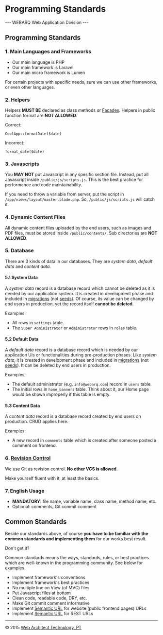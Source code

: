 # Programming Standards
--- WEBARQ Web Application Division ---

## Programming Standards

### 1. Main Languages and Frameworks
* Our main language is PHP
* Our main framework is Laravel
* Our main micro framework is Lumen

For certain projects with specific needs, sure we can use other frameworks, or even other languages.

### 2. Helpers
Helpers **MUST BE** declared as class methods or [Facades](http://laravel.com/docs/4.2/facades). Helpers in public function format are **NOT ALLOWED**.

Correct:

	CoolApp::formatDate($date)
	
Incorrect:

	format_date($date)

### 3. Javascripts

You **MAY NOT** put Javascript in any spesific section file. Instead, put all Javascript inside `/public/js/scripts.js`. This is the best practice for performance and code maintainability.

If you need to throw a variable from server, put the script in `/app/views/layout/master.blade.php`. So, `/public/js/scripts.js` will catch it.

### 4. Dynamic Content Files

All dynamic content files uploaded by the end users, such as images and PDF files, must be stored inside `/public/contents/`. Sub directories are **NOT ALLOWED**.

### 5. Database
There are 3 kinds of data in our databases. They are *system data*, *default data* and *content data*.
#### 5.1 System Data

A *system data* record is a database record which cannot be deleted as it is needed by our application system. It is created in development phase and included in [migrations](http://laravel.com/docs/4.2/migrations#creating-migrations) (not [seeds](http://laravel.com/docs/4.2/migrations#database-seeding)). Of course, its value can be changed by end users in production, yet the record itself **cannot be deleted**.

Examples:

* All rows in `settings` table.
* The `Super Administrator` or `Administrator` rows in `roles` table.

#### 5.2 Default Data

A *default data* record is a database record which is needed by our application UIs or functionalities during pre-production phases. Like *system data*, it is created in development phase and included in [migrations](http://laravel.com/docs/4.2/migrations#creating-migrations) (not [seeds](http://laravel.com/docs/4.2/migrations#database-seeding)). It can be deleted by end users in production.

Examples:

* The default administrator (e.g. `info@webarq.com`) record in `users` table.
* The initial rows in `home_banners` table. Think about it, our Home page would be shown improperly if this table is empty.

#### 5.3 Content Data

A *content data* record is a database record created by end users on production. CRUD applies here.

Examples:

* A new record in `comments` table which is created after someone posted a comment on frontend.

### 6. [Revision Control](http://en.wikipedia.org/wiki/Revision_control)

We use Git as revision control. **No other VCS is allowed**.

Make yourself fluent with it, at least the basics.

### 7. English Usage
* **MANDATORY**: file name, variable name, class name, method name, etc.
* Optional: comments, Git commit comment

## Common Standards
Beside our standards above, of course **you have to be familiar with the common standards and implementing them** for our works best result.

Don't get it?

Common standards means the ways, standards, rules, or best practices which are well-known in the programming community. See below for examples.

* Implement framework's conventions
* Implement framework's best practices
* No multiple line on View (of MVC) files
* Put Javascript files at bottom
* Clean code, readable code, DRY, etc.
* Make Git commit comment informative
* Implement [Semantic URL](http://en.wikipedia.org/wiki/Semantic_URL) for website (public frontend pages) URLs
* Implement [Semantic URL](http://en.wikipedia.org/wiki/Semantic_URL) for REST URLs

***
&copy; 2015 [Web Architect Technology, PT](http://www.webarq.com/)